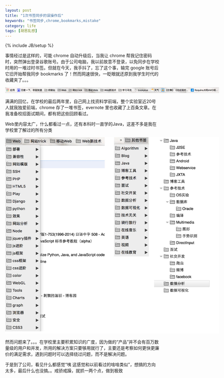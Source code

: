```yaml
---
layout: post
title: "1次书签同步的误操作后"
keywords: "书签同步,chrome,bookmarks,mistake"
category: life
tags: [胡思乱想]
---
```

{% include JB/setup %}

事情经过是这样的，可能 chrome 自动升级后，当我让 chrome 帮我记住密码时，突然弹出登录谷歌账号。由于公司电脑，我以前故意不登录，以免同步在学校时用的一堆过时书签。但就在今天，我手抖了，忘了这个事，输完 google 账号后它旧开始帮我同步 bookmarks 了！然而网速很快，一眨眼就还原到我学生时代的收藏夹了。。。

<!-- break -->

<img src="/assets/captures/20170216_bookmark1.png" style="max-width:700px;">

满满的回忆，在学校的最后两年里，自己网上找资料学前端，整个实验室近20号人就我独爱前端，chrome 存了一堆书签，evernote 里也收藏了上百条文章。在我准备校招面试期间，都有把这些回顾看过。

Web里内容太广，什么都看过一点，还有本科时一直学的Java，这差不多是我在学校里了解过的所有分类

<img src="/assets/captures/20170216_bookmark2.jpg" style="max-width:700px;">

然而问题来了。。。在学校里主要积累知识的广度，因为做的“产品”并不会有百万数量级的用户和并发，所用的解决方案只要够用就行了，主要还是考察如何更快更廉价的满足需求，遇到问题时可以选择绕过问题，而不是解决问题。

于是到了公司，看见什么都感觉“咦 这感觉和以前看过的啥啥类似”，想搞的方向太多，最后什么也没搞。。戒骄戒躁，就抓一两个点，做到极致
